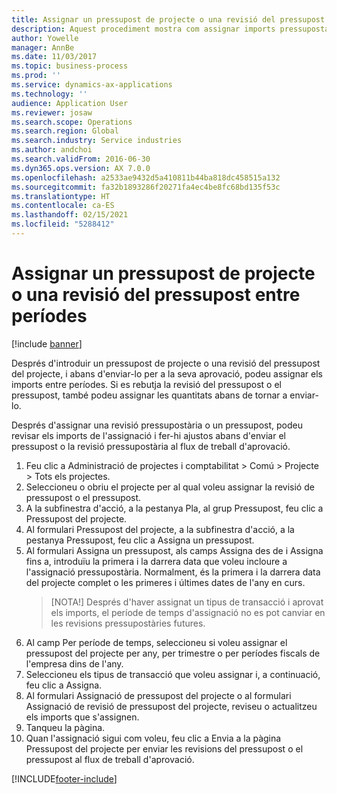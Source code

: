```yaml
---
title: Assignar un pressupost de projecte o una revisió del pressupost entre períodes
description: Aquest procediment mostra com assignar imports pressupostaris del projecte entre períodes.
author: Yowelle
manager: AnnBe
ms.date: 11/03/2017
ms.topic: business-process
ms.prod: ''
ms.service: dynamics-ax-applications
ms.technology: ''
audience: Application User
ms.reviewer: josaw
ms.search.scope: Operations
ms.search.region: Global
ms.search.industry: Service industries
ms.author: andchoi
ms.search.validFrom: 2016-06-30
ms.dyn365.ops.version: AX 7.0.0
ms.openlocfilehash: a2533ae9432d5a410811b44ba818dc458515a132
ms.sourcegitcommit: fa32b1893286f20271fa4ec4be8fc68bd135f53c
ms.translationtype: HT
ms.contentlocale: ca-ES
ms.lasthandoff: 02/15/2021
ms.locfileid: "5288412"
---
```

# <a name="allocate-a-project-budget-or-budget-revision-across-periods"></a>Assignar un pressupost de projecte o una revisió del pressupost entre períodes

[!include [banner](../../includes/banner.md)]

Després d'introduir un pressupost de projecte o una revisió del pressupost del projecte, i abans d'enviar-lo per a la seva aprovació, podeu assignar els imports entre períodes. Si es rebutja la revisió del pressupost o el pressupost, també podeu assignar les quantitats abans de tornar a enviar-lo. 

Després d'assignar una revisió pressupostària o un pressupost, podeu revisar els imports de l'assignació i fer-hi ajustos abans d'enviar el pressupost o la revisió pressupostària al flux de treball d'aprovació. 

1. Feu clic a Administració de projectes i comptabilitat > Comú > Projecte > Tots els projectes. 
2. Seleccioneu o obriu el projecte per al qual voleu assignar la revisió de pressupost o el pressupost. 
3. A la subfinestra d'acció, a la pestanya Pla, al grup Pressupost, feu clic a Pressupost del projecte. 
4. Al formulari Pressupost del projecte, a la subfinestra d'acció, a la pestanya Pressupost, feu clic a Assigna un pressupost. 
5. Al formulari Assigna un pressupost, als camps Assigna des de i Assigna fins a, introduïu la primera i la darrera data que voleu incloure a l'assignació pressupostària. Normalment, és la primera i la darrera data del projecte complet o les primeres i últimes dates de l'any en curs.  
   > [NOTA!] Després d'haver assignat un tipus de transacció i aprovat els imports, el període de temps d'assignació no es pot canviar en les revisions pressupostàries futures. 
6. Al camp Per període de temps, seleccioneu si voleu assignar el pressupost del projecte per any, per trimestre o per períodes fiscals de l'empresa dins de l'any.
7. Seleccioneu els tipus de transacció que voleu assignar i, a continuació, feu clic a Assigna. 
8. Al formulari Assignació de pressupost del projecte o al formulari Assignació de revisió de pressupost del projecte, reviseu o actualitzeu els imports que s'assignen. 
9. Tanqueu la pàgina.
10. Quan l'assignació sigui com voleu, feu clic a Envia a la pàgina Pressupost del projecte per enviar les revisions del pressupost o el pressupost al flux de treball d'aprovació.  




[!INCLUDE[footer-include](../../includes/footer-banner.md)]